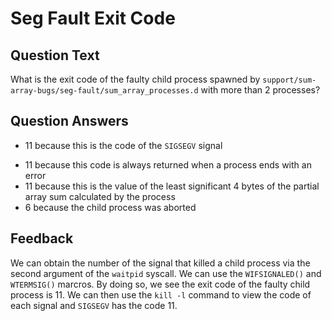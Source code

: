 # Seg Fault Exit Code

## Question Text

What is the exit code of the faulty child process spawned by `support/sum-array-bugs/seg-fault/sum_array_processes.d` with more than 2 processes?

## Question Answers

+ 11 because this is the code of the `SIGSEGV` signal
- 11 because this code is always returned when a process ends with an error
- 11 because this is the value of the least significant 4 bytes of the partial array sum calculated by the process
- 6 because the child process was aborted

## Feedback

We can obtain the number of the signal that killed a child process via the second argument of the `waitpid` syscall.
We can use the `WIFSIGNALED()` and `WTERMSIG()` marcros.
By doing so, we see the exit code of the faulty child process is 11.
We can then use the `kill -l` command to view the code of each signal and `SIGSEGV` has the code 11.
